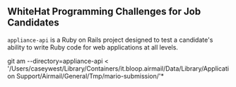 ## WhiteHat Programming Challenges for Job Candidates

`appliance-api` is a Ruby on Rails project designed to test a candidate's ability to write Ruby code for web applications at all levels.


git am --directory=appliance-api < '/Users/caseywest/Library/Containers/it.bloop.airmail/Data/Library/Application Support/Airmail/General/Tmp/mario-submission/'*
